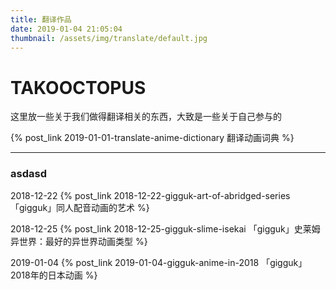 ```yaml
---
title: 翻译作品
date: 2019-01-04 21:05:04
thumbnail: /assets/img/translate/default.jpg
---
```

# TAKOOCTOPUS

这里放一些关于我们做得翻译相关的东西，大致是一些关于自己参与的

{% post_link 2019-01-01-translate-anime-dictionary 翻译动画词典 %}

****
### asdasd

2018-12-22 {% post_link 2018-12-22-gigguk-art-of-abridged-series 「gigguk」同人配音动画的艺术 %}

2018-12-25 {% post_link 2018-12-25-gigguk-slime-isekai 「gigguk」史莱姆异世界：最好的异世界动画类型 %}

2019-01-04 {% post_link 2019-01-04-gigguk-anime-in-2018 「gigguk」2018年的日本动画 %}

